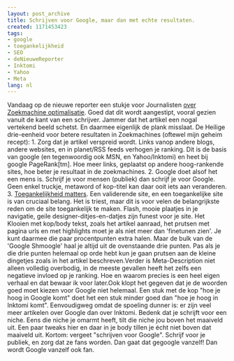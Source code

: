 ```yaml
---
layout: post_archive
title: Schrijven voor Google, maar dan met echte resultaten.
created: 1171453423
tags:
- google
- toegankelijkheid
- SEO
- deNieuweReporter
- Inktomi
- Yahoo
- Meta
lang: nl
---
```

Vandaag op de nieuwe reporter een stukje voor Journalisten [over Zoekmachine optimalisatie](http://www.denieuwereporter.nl/?p=780). Goed dat dit wordt aangestipt, vooral gezien vanuit de kant van een schrijver. Jammer dat het artikel een nogal vertekend beeld schetst. En daarmee eigenlijk de plank misslaat. De Heilige drie-eenheid voor betere resultaten in Zoekmachines (oftewel mijn geheim recept): <!--break-->1. Zorg dat je artikel verspreid wordt. Links vanop andere blogs, andere websites, en in planet/RSS feeds verhogen je ranking. Dit is de basis van google (en tegenwoordig ook MSN, en Yahoo/Inktomi) en heet bij google PageRank[tm]. Hoe meer links, geplaatst op andere hoog-rankende sites, hoe beter je resultaat in de zoekmachines. 
2. Google doet alsof het een mens is. Schrijf je voor mensen (publiek) dan schrijf je voor Google. Geen enkel truckje, metaword of kop-titel kan daar ooit iets aan veranderen.
3. [Toegankelijkheid matters](http://bler.webschuur.com/belangrijke_reden_voor_een_toegankelijke_website_zoekmachines). Een validerende site, en een toegankelijke site is van cruciaal belang. Het is triest, maar dit is voor velen de belangrijkste reden om de site toegankelijk te maken. Flash, mooie plaatjes in je navigatie, geile designer-ditjes-en-datjes zijn funest voor je site.
Het Klooien met kop/body tekst, zoals het artikel aanraad, het prutsen met pagina urls en met highlights moet je als niet meer dan 'finetunen zien'. Je kunt daarmee die paar procentpunten extra halen. Maar de bulk van de 'Google Shmoogle' haal je altijd uit de ovenstaande drie punten. Pas als je die drie punten helemaal op orde hebt kun je gaan prutsen aan de kleine dingetjes zoals in het artikel beschreven.Verder is Meta-Description niet alleen volledig overbodig, in de meeste gevallen heeft het zelfs een negatieve invloed op je ranking. Hoe en waarom precies is een heel eigen verhaal en dat bewaar ik voor later.Ook klopt het gegeven dat je de woorden goed moet kiezen voor Google niet helemaal. Een stuk met de kop "hoe je hoog in Google komt" doet het een stuk minder goed dan "hoe je hoog in Inktomi komt". Eenvoudigweg omdat de spoeling dunner is: er zijn veel meer artikelen over Google dan over Inktomi. Bedenk dat je schrijft voor een niche. Eens die niche je omarmt heeft, tilt die niche jou boven het maaiveld uit. Een paar tweaks hier en daar in je body tillen je écht niet boven dat maaiveld uit. Kortom: vergeet "schrijven voor Google". Schrijf voor je publiek, en zorg dat ze fans worden. Dan gaat dat gegoogle vanzelf! Dan wordt Google vanzelf ook fan.
